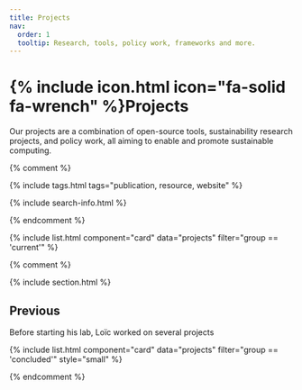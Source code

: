 ```yaml
---
title: Projects
nav:
  order: 1
  tooltip: Research, tools, policy work, frameworks and more.
---
```


<!-- TODO create dedicated page discussing "funders" projects -->

# {% include icon.html icon="fa-solid fa-wrench" %}Projects

Our projects are a combination of open-source tools, sustainability research projects, and policy work, all aiming to enable and promote sustainable computing.

{% comment %}

{% include tags.html tags="publication, resource, website" %}

{% include search-info.html %}

{% endcomment %}

{% include list.html component="card" data="projects" filter="group == 'current'" %}

{% comment %}

{% include section.html %}

## Previous

Before starting his lab, Loïc worked on several projects

{% include list.html component="card" data="projects" filter="group == 'concluded'" style="small" %}

{% endcomment %}
